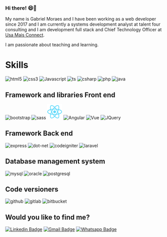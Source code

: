 ### Hi there! 😄👋

My name is Gabriel Moraes and I have been working as a web developer since 2017 and I am currently a systems development analyst at talent four consulting and I am development full stack and Chief Technology Officer at [Usa Mais Connect](https://github.com/usa-mais-connect). 

I am passionate about teaching and learning.

# Skills
<p align="left">
  <img src="https://devicon.dev/devicon.git/icons/html5/html5-plain-wordmark.svg" alt="html5" width="48" height="48"/> 
  <img src="https://devicon.dev/devicon.git/icons/css3/css3-plain-wordmark.svg" alt="css3" width="48" height="48"/>
  <img src="https://devicon.dev/devicon.git/icons/javascript/javascript-plain.svg" alt="Javascript" width="42" height="42"/>
  <img src="https://devicon.dev/devicon.git/icons/typescript/typescript-plain.svg" alt="ts" width="42" height="42" />
  <img src="https://devicon.dev/devicon.git/icons/csharp/csharp-plain.svg" alt="csharp" width="48" height="48" />
  <img src="https://devicon.dev/devicon.git/icons/php/php-plain.svg" alt="php" width="48" height="48" />
  <img src="https://devicon.dev/devicon.git/icons/java/java-original.svg" alt="java" width="48" height="48" />
</p>

## Framework and libraries Front end
<p align="left">
  <img src="https://devicons.github.io/devicon/devicon.git/icons/bootstrap/bootstrap-plain.svg" alt="bootstrap" width="42" height="42"/>
  <img src="https://devicon.dev/devicon.git/icons/sass/sass-original.svg" alt="sass" width="42" height="42"/>
  <img src="https://github.com/devicons/devicon/blob/master/icons/react/react-original.svg" alt="React" width="48" height="48"/>
  <img src="https://devicon.dev/devicon.git/icons/angularjs/angularjs-plain.svg" alt="Angular" width="48" height="48" />
  <img src="https://devicon.dev/devicon.git/icons/vuejs/vuejs-original.svg" alt="Vue" width="48" height="48" />
  <img src="https://devicon.dev/devicon.git/icons/jquery/jquery-plain.svg" alt="JQuery" width="48" height="48" />
</p>

## Framework Back end
<p align="left">
  <img src="https://devicon.dev/devicon.git/icons/express/express-original-wordmark.svg" alt="express" width="48" height="48"/>
  <img src="https://devicon.dev/devicon.git/icons/dot-net/dot-net-plain-wordmark.svg" alt="dot-net" width="42" height="42"/>
  <img src="https://devicon.dev/devicon.git/icons/codeigniter/codeigniter-plain-wordmark.svg" alt="codeigniter" width="48" height="48"/>
  <img src="https://devicon.dev/devicon.git/icons/laravel/laravel-plain-wordmark.svg" alt="laravel" width="48" height="48" />
</p>

## Database management system
<p align="left">
  <img src="https://devicon.dev/devicon.git/icons/mysql/mysql-plain-wordmark.svg" alt="mysql" width="48" height="48"/>
  <img src="https://devicon.dev/devicon.git/icons/oracle/oracle-original.svg" alt="oracle" width="48" height="48"/>
  <img src="https://devicon.dev/devicon.git/icons/postgresql/postgresql-plain-wordmark.svg" alt="postgresql" width="48" height="48"/>
</p>


## Code versioners
<p align="left">
  <img src="https://devicon.dev/devicon.git/icons/github/github-original.svg" alt="github" width="48" height="48"/>
  <img src="https://devicon.dev/devicon.git/icons/gitlab/gitlab-original.svg" alt="gitlab" width="48" height="48"/>
  <img src="https://devicon.dev/devicon.git/icons/bitbucket/bitbucket-original.svg" alt="bitbucket" width="48" height="48" />
</p>

## Would you like to find me?
[![Linkedin Badge](https://img.shields.io/badge/-Gabriel%20Moraes-blue?style=flat-square&logo=Linkedin&logoColor=white&link=https://www.linkedin.com/in/gmorae)](https://www.linkedin.com/in/gmorae)
[![Gmail Badge](https://img.shields.io/badge/-gmmartins06@gmail.com-blue?style=flat-square&logo=Gmail&logoColor=white&link=mailto:gmmartins06@gmail.com)](mailto:gmmartins06@gmail.com)
[![Whatsapp Badge](https://img.shields.io/badge/-11%20994010204-blue?style=flat-square&logo=Whatsapp&logoColor=white&link=http://wa.me/5511976858901)](https://wa.me/5511976858901)
